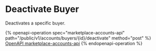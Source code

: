 # Deactivate Buyer

Deactivates a specific buyer.

{% openapi-operation spec="marketplace-accounts-api" path="/public/v1/accounts/buyers/{id}/deactivate" method="post" %}
[OpenAPI marketplace-accounts-api](https://api.platform.softwareone.com/public/v1/accounts/openapi.json)
{% endopenapi-operation %}
